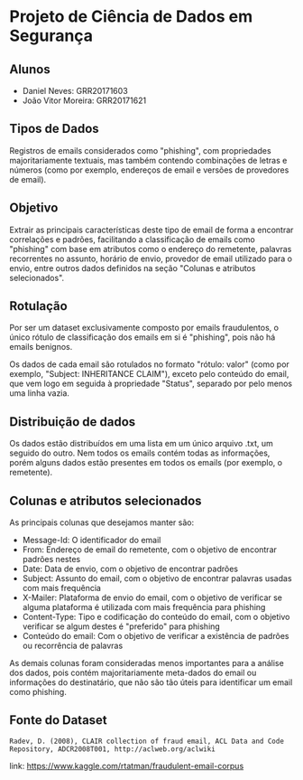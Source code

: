 # Projeto de Ciência de Dados em Segurança

## Alunos
- Daniel Neves: GRR20171603
- João Vitor Moreira: GRR20171621

## Tipos de Dados

Registros de emails considerados como "phishing", com propriedades majoritariamente textuais, mas também contendo combinações de letras e números (como por exemplo, endereços de email e versões de provedores de email).

## Objetivo

Extrair as principais características deste tipo de email de forma a encontrar correlações e padrões, facilitando a classificação de emails como "phishing" com base em atributos como o endereço do remetente, palavras recorrentes no assunto, horário de envio, provedor de email utilizado para o envio, entre outros dados definidos na seção "Colunas e atributos selecionados".

## Rotulação

Por ser um dataset exclusivamente composto por emails fraudulentos, o único rótulo de classificação dos emails em si é "phishing", pois não há emails benignos.

Os dados de cada email são rotulados no formato "rótulo: valor" (como por exemplo, "Subject: INHERITANCE CLAIM"), exceto pelo conteúdo do email, que vem logo em seguida à propriedade "Status", separado por pelo menos uma linha vazia.

## Distribuição de dados

Os dados estão distribuídos em uma lista em um único arquivo .txt, um seguido do outro. Nem todos os emails contém todas as informações, porém alguns dados estão presentes em todos os emails (por exemplo, o remetente).

## Colunas e atributos selecionados

As principais colunas que desejamos manter são:
- Message-Id: O identificador do email
- From: Endereço de email do remetente, com o objetivo de encontrar padrões nestes
- Date: Data de envio, com o objetivo de encontrar padrões
- Subject: Assunto do email, com o objetivo de encontrar palavras usadas com mais frequência
- X-Mailer: Plataforma de envio do email, com o objetivo de verificar se alguma plataforma é utilizada com mais frequência para phishing
- Content-Type: Tipo e codificação do conteúdo do email, com o objetivo verificar se algum destes é "preferido" para phishing
- Conteúdo do email: Com o objetivo de verificar a existência de padrões ou recorrência de palavras

As demais colunas foram consideradas menos importantes para a análise dos dados, pois contém majoritariamente meta-dados do email ou informações do destinatário, que não são tão úteis para identificar um email como phishing.

## Fonte do Dataset
```
Radev, D. (2008), CLAIR collection of fraud email, ACL Data and Code Repository, ADCR2008T001, http://aclweb.org/aclwiki
```
link: https://www.kaggle.com/rtatman/fraudulent-email-corpus
